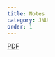 ```yaml
---
title: Notes
category: JNU
order: 1
---
```


<a href="examguidance.github.io/blob/master/life_sciences.pdf" target="_blank">PDF</a>

